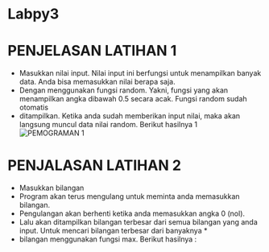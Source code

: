 # Labpy3
# PENJELASAN LATIHAN 1
* Masukkan nilai input. Nilai input ini berfungsi untuk menampilkan banyak data. Anda bisa memasukkan nilai berapa saja.
* Dengan menggunakan fungsi random. Yakni, fungsi yang akan menampilkan angka dibawah 0.5 secara acak. Fungsi random sudah otomatis
* ditampilkan. Ketika anda sudah memberikan input nilai, maka akan langsung muncul data nilai random. Berikut hasilnya 1
![PEMOGRAMAN 1](https://user-images.githubusercontent.com/57041365/68823872-a5e92500-06c7-11ea-9793-b2e299cb0a4e.png)

# PENJALASAN LATIHAN 2
* Masukkan bilangan
* Program akan terus mengulang untuk meminta anda memasukkan bilangan.
* Pengulangan akan berhenti ketika anda memasukkan angka 0 (nol).
* Lalu akan ditampilkan bilangan terbesar dari semua bilangan yang anda input. Untuk mencari bilangan terbesar dari banyaknya *
* bilangan menggunakan fungsi max. Berikut hasilnya :
